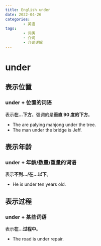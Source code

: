 ```yaml
---
title: English under
date: 2022-04-26
categories:
        - 英语
tags:
        - 词类
        - 介词
        - 介词详解
---
```


# under

## 表示位置

### under + 位置的词语

表示**在...下方**。强调的是**垂直 90 度的下方**。

- The are palying mahjong under the tree.
- The man under the bridge is Jeff.

## 表示年龄

### under + 年龄/数量/重量的词语

表示**不到.../在...以下**。

- He is under ten years old.

## 表示过程

### under + 某些词语

表示**在...过程中**。

- The road is under repair.
